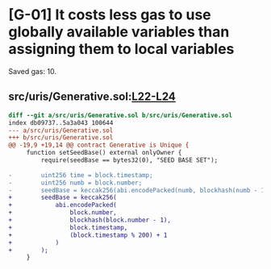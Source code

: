 # [G-01] It costs less gas to use globally available variables than assigning them to local variables

Saved gas: 10.

## src/uris/Generative.sol:[L22-L24](https://github.com/code-423n4/2022-12-escher/blob/11ca988e39effe6d316e996c27a876c92e82b4da/src/uris/Generative.sol#L22-L24)

```diff
diff --git a/src/uris/Generative.sol b/src/uris/Generative.sol
index db09737..5a3a043 100644
--- a/src/uris/Generative.sol
+++ b/src/uris/Generative.sol
@@ -19,9 +19,14 @@ contract Generative is Unique {
     function setSeedBase() external onlyOwner {
         require(seedBase == bytes32(0), "SEED BASE SET");
 
-        uint256 time = block.timestamp;
-        uint256 numb = block.number;
-        seedBase = keccak256(abi.encodePacked(numb, blockhash(numb - 1), time, (time % 200) + 1));
+        seedBase = keccak256(
+            abi.encodePacked(
+                block.number,
+                blockhash(block.number - 1),
+                block.timestamp,
+                (block.timestamp % 200) + 1
+            )
+        );
     }
```